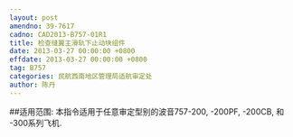 ```yaml
---
layout: post
amendno: 39-7617
cadno: CAD2013-B757-01R1
title: 检查缝翼主滑轨下止动块组件
date: 2013-03-27 00:00:00 +0800
effdate: 2013-03-27 00:00:00 +0800
tag: B757
categories: 民航西南地区管理局适航审定处
author: 陈丹
---
```


##适用范围:
本指令适用于任意审定型别的波音757-200, -200PF, -200CB, 和 -300系列飞机.


